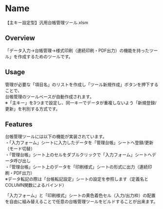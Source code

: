 # Name
【主キー設定型】汎用台帳管理ツール.xlsm
## Overview
「データ入力→台帳管理→様式印刷（連続印刷・PDF出力）の機能を持ったツール」を作成するためのツールです。  
## Usage
管理が必要な「項目名」のリストを作成し「ツール新規作成」ボタンを押下することで、  
台帳管理のツールベースが自動作成されます。  
※「主キー」を3つまで設定し、同一キーでデータが重複しないよう「新規登録/更新」を判別する方式です。
## Features
台帳管理ツールには以下の機能が実装されています。  
・「入力フォーム」シートに入力したデータを「管理台帳」シートへ登録/更新（モード切替）  
・「管理台帳」シート上のセルをダブルクリックで「入力フォーム」シートへデータ呼び出し  
・「管理台帳」シート上のデータを「印刷様式」シートの形式に出力（連続印刷・PDF出力）  
※データ転記の際は「台帳転記設定」シートの設定を参照します（定義名とCOLUMN関数によるバインド）

「入力フォーム」と「印刷様式」シートの黄色着色セル（入力/出力枠）の配置を自由に組み替えることで任意の台帳管理ツールをビルドすることが出来ます。
